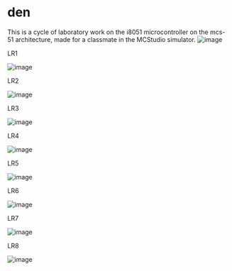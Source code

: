 # den
This is a cycle of laboratory work on the i8051 microcontroller on the mcs-51 architecture, made for a classmate in the MCStudio simulator.
![image](https://user-images.githubusercontent.com/87578324/233860901-14794d6b-c2cf-4e78-a769-1a777d56688e.png)

LR1

![image](https://user-images.githubusercontent.com/87578324/233861311-e0d193e3-a1b6-4247-8a59-631d9d1a5c40.png)

LR2

![image](https://user-images.githubusercontent.com/87578324/233861332-744cbc0b-26c9-4c62-aa93-2247397d01b3.png)

LR3

![image](https://user-images.githubusercontent.com/87578324/233861350-8da1fd02-a13a-47ab-a2f1-07a4fc058796.png)

LR4

![image](https://user-images.githubusercontent.com/87578324/233861360-c41e53ec-6b6e-4d43-abf5-4e0efe92d7fb.png)

LR5

![image](https://user-images.githubusercontent.com/87578324/233861390-53318e98-70f5-494b-b049-75d209959d2f.png)

LR6

![image](https://user-images.githubusercontent.com/87578324/233861390-53318e98-70f5-494b-b049-75d209959d2f.png)

LR7

![image](https://user-images.githubusercontent.com/87578324/233861399-afccb0f1-67cc-4fe3-97b4-9987422f6e49.png)

LR8

![image](https://user-images.githubusercontent.com/87578324/233861461-5d09db91-83ab-49ad-994b-f94915f32d1d.png)
